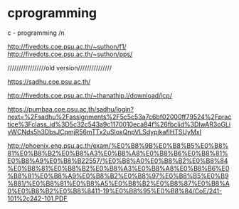 # cprogramming
c - programming /n



http://fivedots.coe.psu.ac.th/~suthon/f1/
http://fivedots.coe.psu.ac.th/~suthon/pps/




/////////////////old version///////////////

https://sadhu.coe.psu.ac.th/

http://fivedots.coe.psu.ac.th/~thanathip.l/download/icp/

https://pumbaa.coe.psu.ac.th/sadhu/login?next=%2Fsadhu%2Fassignments%2F5c5c53a7c6bf02000ff79524%2Fpractice%3Fclass_id%3D5c32c543a9c1170010eca84f%26fbclid%3DIwAR3oGLiyWCNds5h3DbsJCqmjR56mTTx2uSloxQnpVLSdypikaflHTSUyMxI

http://phoenix.eng.psu.ac.th/exam/%E0%B8%9B%E0%B8%B5%E0%B8%81%E0%B8%B2%E0%B8%A3%E0%B8%A8%E0%B8%B6%E0%B8%81%E0%B8%A9%E0%B8%B22557/%E0%B8%A0%E0%B8%B2%E0%B8%84%E0%B8%81%E0%B8%B2%E0%B8%A3%E0%B8%A8%E0%B8%B6%E0%B8%81%E0%B8%A9%E0%B8%B2%E0%B8%97%E0%B8%B5%E0%B9%881/%E0%B8%81%E0%B8%A5%E0%B8%B2%E0%B8%87%E0%B8%A0%E0%B8%B2%E0%B8%8411-19%E0%B8%95%E0%B8%84/CoE/241-101%2c242-101.PDF

